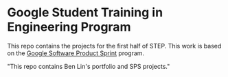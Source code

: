 # Google Student Training in Engineering Program

This repo contains the projects for the first half of STEP.
This work is based on the [Google Software Product Sprint](https://g.co/softwareproductsprint) program.

"This repo contains Ben Lin's portfolio and SPS projects."
